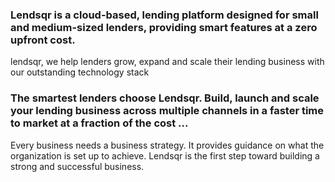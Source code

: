 ### Lendsqr is a cloud-based, lending platform designed for small and medium-sized lenders, providing smart features at a zero upfront cost.


lendsqr, we help lenders grow, expand and scale their lending business with our outstanding technology stack


### The smartest lenders choose Lendsqr. Build, launch and scale your lending business across multiple channels in a faster time to market at a fraction of the cost ...


Every business needs a business strategy. It provides guidance on what the organization is set up to achieve. Lendsqr is the first step toward building a strong and successful business.